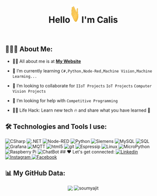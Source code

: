 <h1 align="center">Hello<img src="https://raw.githubusercontent.com/ABSphreak/ABSphreak/master/gifs/Hi.gif" width="30px" height="60px"> I'm Calis</h1>


 <br/>

## 👨🏻‍💻 About Me:

- 🙋‍♂️ All about me is at **[My Website](https://calisji.github.io/)**

- 🌱 I’m currently learning `C#,Python,Node-Red,Machine Vision,Machine Learming...`

- 👯 I’m looking to collaborate for `IIoT Projects` `IoT Projects` `Computer Vision Projects`

- 🤔 I’m looking for help with `Competitive Programming`

- 👨‍💻 Life Hack: Learn new tech :fire: and share what you have learned :tada:

## 🛠️ Technologies and Tools I use:

<p>
<!--<img alt="C#" src="https://img.shields.io/badge/C%2B%2B-00599C?style=for-the-badge&logo=c%2B%2B&logoColor=white" height="25px"/>-->
<img alt="CSharp" src="https://img.shields.io/badge/C%23-512BD4?style=for-the-badge&logo=csharp&logoColor=white" height="25px"/>
<img alt=".NET" src="https://img.shields.io/badge/.NET-512BD4?logo=dotnet&logoColor=fff&style=for-the-badge" height="25px"/>
<img alt="Node-RED" src="https://img.shields.io/badge/Node--RED-8F0000?style=for-the-badge&logo=node-red&logoColor=white" height="25px"/>
<img alt="Python" src="https://img.shields.io/badge/Python-14354C?style=for-the-badge&logo=python&logoColor=white" height="25px"/>
<img alt="Siemens" src="https://img.shields.io/badge/Siemens-009999?style=for-the-badge&logo=siemens&logoColor=white" height="25px"/>
<img alt="MySQL" src="https://img.shields.io/badge/MySQL-4479A1?style=for-the-badge&logo=mysql&logoColor=white" height="25px"/>
<img alt="SQL" src="https://img.shields.io/badge/SQL-CC2927?style=for-the-badge&logo=microsoftsqlserver&logoColor=white" height="25px"/>
<img alt="Grafana" src="https://img.shields.io/badge/Grafana-F46800?style=for-the-badge&logo=grafana&logoColor=white" height="25px"/>
<img alt="MQTT" src="https://img.shields.io/badge/MQTT-660066?style=for-the-badge&logo=mqtt&logoColor=white" height="25px"/>
<img alt="html5" src="https://img.shields.io/badge/HTML5-E34F26?style=for-the-badge&logo=html5&logoColor=white" height="25px"/>
<img alt="git" src="https://img.shields.io/badge/-Git-F05032?style=flat-square&logo=git&logoColor=white" height="25px"/>
<img alt="Espressip" src="https://img.shields.io/badge/Espressif-E7352C?logo=espressif&logoColor=fff&style=for-the-badge" height="25px"/>
<img src="https://img.shields.io/badge/Linux-FCC624?logo=linux&logoColor=000&style=for-the-badge" alt="Linux" height="25px">
<img src="https://img.shields.io/badge/MicroPython-2B2728?logo=micropython&logoColor=fff&style=for-the-badge" alt="MicroPython" height="25px">
<img src="https://img.shields.io/badge/Raspberry%20Pi-A22846?logo=raspberrypi&logoColor=fff&style=for-the-badge" alt="Raspberry Pi" height="25px">
<img src="https://img.shields.io/badge/ChatBot-06F?logo=chatbot&logoColor=fff&style=for-the-badge" alt="ChatBot" height="25px">
## ❤️ Let's get connected:

<a href="https://www.linkedin.com/in/calisji/">
 <img alt="Linkedin" src="https://img.shields.io/badge/linkedin-0A66C2?style=for-the-badge&logo=linkedin&logoColor=white" height="35px"/>
</a>
<a href="https://www.instagram.com/calis_20.03/">
 <img alt="Instagram" src="https://img.shields.io/badge/instagram-E4405F?style=for-the-badge&logo=instagram&logoColor=white" height="35px" /> 
</a>
<a href="https://www.facebook.com/calisthenics.street.7">
 <img alt="Facebook" src="https://img.shields.io/badge/facebook-0866FF?style=for-the-badge&logo=facebook&logoColor=white" height="35px"/>
</a>



<!--## 🤝 Support Me:-->

## 📊 My GitHub Data:

<div align="center">
  <img align="center" src="https://github-readme-stats.anuraghazra1.vercel.app/api?username=calisji&show_icons=true" />
  <img align="center" src="https://github-readme-streak-stats.herokuapp.com/?user=calisji&" alt="soumyajit" />
</div>

